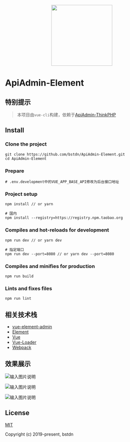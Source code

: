 <p align="center">
    <a href="https://cn.vuejs.org">
        <img width="200" src="https://cn.vuejs.org/images/logo.png">
    </a>
</p>

# ApiAdmin-Element

## 特别提示

> 本项目由`vue-cli`构建，依赖于[ApiAdmin-ThinkPHP](https://github.com/bstdn/ApiAdmin-ThinkPHP)

## Install

### Clone the project

```
git clone https://github.com/bstdn/ApiAdmin-Element.git
cd ApiAdmin-Element
```

### Prepare

```
# .env.development中的VUE_APP_BASE_API修改为后台接口地址
```

### Project setup

```
npm install // or yarn

# 国内
npm install --registry=https://registry.npm.taobao.org
```

### Compiles and hot-reloads for development

```
npm run dev // or yarn dev

# 指定端口
npm run dev --port=8080 // or yarn dev --port=8080
```

### Compiles and minifies for production

```
npm run build
```

### Lints and fixes files

```
npm run lint
```

## 相关技术栈

- [vue-element-admin](https://github.com/PanJiaChen/vue-element-admin)
- [Element](https://element.eleme.cn)
- [Vue](https://github.com/vuejs/vue)
- [Vue-Loader](https://vue-loader.vuejs.org/zh/guide/)
- [Webpack](https://github.com/webpack/webpack)

## 效果展示

![输入图片说明](https://images.gitee.com/uploads/images/2019/1123/111129_50384013_1185106.png "menu.png")

![输入图片说明](https://images.gitee.com/uploads/images/2019/1123/111426_7130df97_1185106.png "appList.png")

![输入图片说明](https://images.gitee.com/uploads/images/2019/1123/111451_2df8d595_1185106.png "interfaceList.png")

## License

[MIT](https://github.com/bstdn/ApiAdmin-Element/blob/master/LICENSE)

Copyright (c) 2019-present, bstdn
